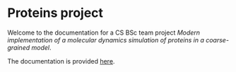# **Proteins** project

Welcome to the documentation for a CS BSc team project *Modern implementation of a molecular dynamics simulation of proteins in a coarse-grained model*.

The documentation is provided [here](https://if-pan-zpp.github.io/proteins/index.html).
